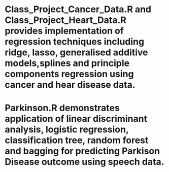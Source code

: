 # Class_Project_Cancer_Data.R and Class_Project_Heart_Data.R provides implementation of regression techniques including ridge, lasso, generalised additive models,splines and principle components regression using cancer and hear disease data.

# Parkinson.R demonstrates application of linear discriminant analysis, logistic regression, classification tree, random forest and bagging for predicting Parkison Disease outcome using speech data.
